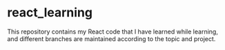 # react_learning
This repository contains my React code that I have learned while learning, and different branches are maintained according to the topic and project.
